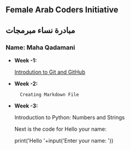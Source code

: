 ﻿## Female Arab Coders Initiative
## مبادرة نساء مبرمجات

### Name: Maha Qadamani

* __Week -1:__

    [Introdution to Git and GitHub](https://github.com/MahaQadamani/udemy.git)

* __Week -2:__

        Creating Markdown File

* __Week -3:__

     Introduction to Python: Numbers and Strings

     Next is the code for Hello your name:

     print('Hello '+input('Enter your name: '))
